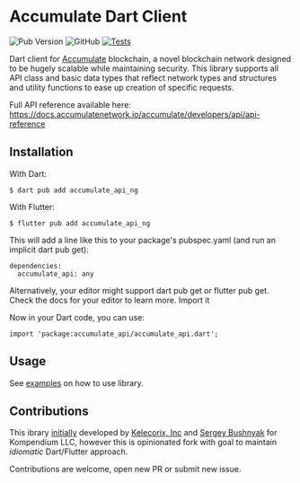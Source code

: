 
# Accumulate Dart Client

![Pub Version](https://img.shields.io/pub/v/accumulate_api)
![GitHub](https://img.shields.io/github/license/kelecorix/accumulate-dart-client)
[![Tests](https://github.com/kelecorix/accumulate-dart-client/actions/workflows/dart.yml/badge.svg)](https://github.com/kompendium-ano/accumulate-dart-client/actions/workflows/dart.yml)

Dart client for [Accumulate](https://github.com/AccumulateNetwork/accumulate) blockchain, a novel blockchain network designed to be hugely scalable while maintaining security.
This library supports all API class and basic data types that reflect network types and structures and utility functions to ease up creation of specific requests.

Full API reference available here: https://docs.accumulatenetwork.io/accumulate/developers/api/api-reference

## Installation

With Dart:
```
$ dart pub add accumulate_api_ng
```

With Flutter:
```
$ flutter pub add accumulate_api_ng
```

This will add a line like this to your package's pubspec.yaml (and run an implicit dart pub get):

```
dependencies:
  accumulate_api: any
```
Alternatively, your editor might support dart pub get or flutter pub get. Check the docs for your editor to learn more.
Import it

Now in your Dart code, you can use:
```
import 'package:accumulate_api/accumulate_api.dart';
```

## Usage
See [examples](EXAMPLE.md) on how to use library.

## Contributions
This ibrary [initially](https://github.com/kompendium-ano/accumulate-dart-client) developed by [Kelecorix, Inc](https://github.com/kelecorix) and [Sergey Bushnyak](https://github.com/sigrlami) for Kompendium LLC, 
however this is opinionated fork with goal to maintain *idiomatic* Dart/Flutter approach.

Contributions are welcome, open new PR or submit new issue.


